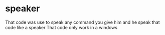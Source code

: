 # speaker
That code was use to speak
any command you give him and he speak
that code like a speaker 
That code only work in a windows
